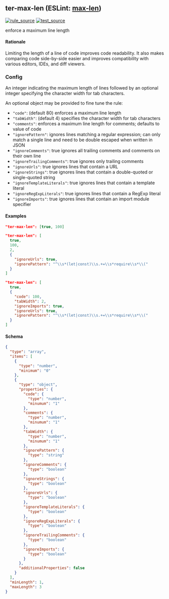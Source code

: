 <!-- Start:AutoDoc:: Modify `src/readme/rules.ts` and run `gulp readme` to update block -->
## ter-max-len (ESLint: [max-len](http://eslint.org/docs/rules/max-len))
[![rule_source](https://img.shields.io/badge/%F0%9F%93%8F%20rule-source-green.svg)](https://github.com/buzinas/tslint-eslint-rules/blob/master/src/rules/terMaxLenRule.ts)
[![test_source](https://img.shields.io/badge/%F0%9F%93%98%20test-source-blue.svg)](https://github.com/buzinas/tslint-eslint-rules/blob/master/src/test/rules/terMaxLenRuleTests.ts)

enforce a maximum line length

#### Rationale

Limiting the length of a line of code improves code readability.
It also makes comparing code side-by-side easier and improves compatibility with
various editors, IDEs, and diff viewers.

### Config

An integer indicating the maximum length of lines followed by an optional integer specifying
the character width for tab characters.

An optional object may be provided to fine tune the rule:

* `"code"`: (default 80) enforces a maximum line length
* `"tabWidth"`: (default 4) specifies the character width for tab characters
* `"comments"`: enforces a maximum line length for comments; defaults to value of code
* `"ignorePattern"`: ignores lines matching a regular expression; can only match a single
                           line and need to be double escaped when written in JSON
* `"ignoreComments"`: true ignores all trailing comments and comments on their own line
* `"ignoreTrailingComments"`: true ignores only trailing comments
* `"ignoreUrls"`: true ignores lines that contain a URL
* `"ignoreStrings"`: true ignores lines that contain a double-quoted or single-quoted string
* `"ignoreTemplateLiterals"`: true ignores lines that contain a template literal
* `"ignoreRegExpLiterals"`: true ignores lines that contain a RegExp literal
* `"ignoreImports"`: true ignores lines that contain an import module specifier

#### Examples

```json
"ter-max-len": [true, 100]
```

```json
"ter-max-len": [
  true,
  100,
  2,
  {
    "ignoreUrls": true,
    "ignorePattern": "^\\s*(let|const)\\s.+=\\s*require\\s*\\("
  }
]
```

```json
"ter-max-len": [
  true,
  {
    "code": 100,
    "tabWidth": 2,
    "ignoreImports": true,
    "ignoreUrls": true,
    "ignorePattern": "^\\s*(let|const)\\s.+=\\s*require\\s*\\("
  }
]
```
#### Schema

```json
{
  "type": "array",
  "items": [
    {
      "type": "number",
      "minimum": "0"
    },
    {
      "type": "object",
      "properties": {
        "code": {
          "type": "number",
          "minumum": "1"
        },
        "comments": {
          "type": "number",
          "minumum": "1"
        },
        "tabWidth": {
          "type": "number",
          "minumum": "1"
        },
        "ignorePattern": {
          "type": "string"
        },
        "ignoreComments": {
          "type": "boolean"
        },
        "ignoreStrings": {
          "type": "boolean"
        },
        "ignoreUrls": {
          "type": "boolean"
        },
        "ignoreTemplateLiterals": {
          "type": "boolean"
        },
        "ignoreRegExpLiterals": {
          "type": "boolean"
        },
        "ignoreTrailingComments": {
          "type": "boolean"
        },
        "ignoreImports": {
          "type": "boolean"
        }
      },
      "additionalProperties": false
    }
  ],
  "minLength": 1,
  "maxLength": 3
}
```
<!-- End:AutoDoc -->
